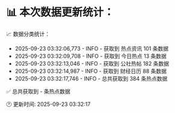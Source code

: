 📊 本次数据更新统计：
==========================

📈 数据分类统计：
- 2025-09-23 03:32:06,773 - INFO - 获取到 热点资讯 101 条数据
- 2025-09-23 03:32:09,708 - INFO - 获取到 今日热点 13 条数据
- 2025-09-23 03:32:13,046 - INFO - 获取到 公社热帖 182 条数据
- 2025-09-23 03:32:14,987 - INFO - 获取到 财经日历 88 条数据
- 2025-09-23 03:32:17,746 - INFO - 总共获取到 384 条热点数据

✅ 总共获取到 - 条热点数据

🕐 更新时间: 2025-09-23 03:32:17
